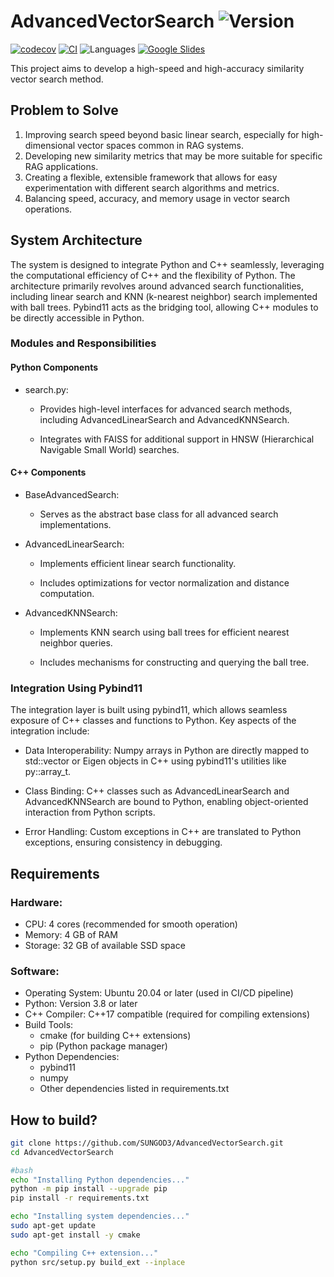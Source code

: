 # AdvancedVectorSearch ![Version](https://img.shields.io/github/v/tag/SUNGOD3/AdvancedVectorSearch?label=version)

[![codecov](https://codecov.io/gh/SUNGOD3/AdvancedVectorSearch/graph/badge.svg?token=ZXNRPXKMGE)](https://codecov.io/gh/SUNGOD3/AdvancedVectorSearch)
[![CI](https://github.com/SUNGOD3/AdvancedVectorSearch/actions/workflows/ci.yml/badge.svg)](https://github.com/SUNGOD3/AdvancedVectorSearch/actions/workflows/ci.yml)
![Languages](https://img.shields.io/github/languages/top/SUNGOD3/AdvancedVectorSearch)
[![Google Slides](https://img.shields.io/badge/Google%20Slides-Presentation-blue?logo=google-slides&logoColor=white)](https://docs.google.com/presentation/d/1kZTVmiuk8j7mkV637VwyCPt_E7LSCqHtCFL07N9o3pg/edit?usp=sharing)

This project aims to develop a high-speed and high-accuracy similarity vector search method.

## Problem to Solve

1. Improving search speed beyond basic linear search, especially for high-dimensional vector spaces common in RAG systems.
2. Developing new similarity metrics that may be more suitable for specific RAG applications.
3. Creating a flexible, extensible framework that allows for easy experimentation with different search algorithms and metrics.
4. Balancing speed, accuracy, and memory usage in vector search operations.

## System Architecture
The system is designed to integrate Python and C++ seamlessly, leveraging the computational efficiency of C++ and the flexibility of Python. The architecture primarily revolves around advanced search functionalities, including linear search and KNN (k-nearest neighbor) search implemented with ball trees. Pybind11 acts as the bridging tool, allowing C++ modules to be directly accessible in Python.

### Modules and Responsibilities

#### Python Components

* search.py:
  
  * Provides high-level interfaces for advanced search methods, including AdvancedLinearSearch and AdvancedKNNSearch.

  * Integrates with FAISS for additional support in HNSW (Hierarchical Navigable Small World) searches.

#### C++ Components

* BaseAdvancedSearch:

  * Serves as the abstract base class for all advanced search implementations.

* AdvancedLinearSearch:

  * Implements efficient linear search functionality.

  * Includes optimizations for vector normalization and distance computation.

* AdvancedKNNSearch:

  * Implements KNN search using ball trees for efficient nearest neighbor queries.

  * Includes mechanisms for constructing and querying the ball tree.

### Integration Using Pybind11

The integration layer is built using pybind11, which allows seamless exposure of C++ classes and functions to Python. Key aspects of the integration include:

* Data Interoperability: Numpy arrays in Python are directly mapped to std::vector or Eigen objects in C++ using pybind11's utilities like py::array_t.

* Class Binding: C++ classes such as AdvancedLinearSearch and AdvancedKNNSearch are bound to Python, enabling object-oriented interaction from Python scripts.

* Error Handling: Custom exceptions in C++ are translated to Python exceptions, ensuring consistency in debugging.

## Requirements

### Hardware:
* CPU: 4 cores (recommended for smooth operation)
* Memory: 4 GB of RAM
* Storage: 32 GB of available SSD space
### Software:
* Operating System: Ubuntu 20.04 or later (used in CI/CD pipeline)
* Python: Version 3.8 or later
* C++ Compiler: C++17 compatible (required for compiling extensions)
* Build Tools:
  * cmake (for building C++ extensions)
  * pip (Python package manager)
* Python Dependencies:
  * pybind11
  * numpy
  * Other dependencies listed in requirements.txt
 
## How to build?
```bash
git clone https://github.com/SUNGOD3/AdvancedVectorSearch.git
cd AdvancedVectorSearch

#bash
echo "Installing Python dependencies..."
python -m pip install --upgrade pip
pip install -r requirements.txt

echo "Installing system dependencies..."
sudo apt-get update
sudo apt-get install -y cmake

echo "Compiling C++ extension..."
python src/setup.py build_ext --inplace
```

